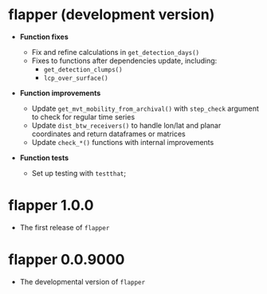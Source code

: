 # flapper (development version)

* **Function fixes**
    * Fix and refine calculations in `get_detection_days()`
    * Fixes to functions after dependencies update, including: 
        - `get_detection_clumps()` 
        - `lcp_over_surface()`

* **Function improvements**
    * Update `get_mvt_mobility_from_archival()` with `step_check` argument to check for regular time series
    * Update `dist_btw_receivers()` to handle lon/lat and planar coordinates and return dataframes or matrices
    * Update `check_*()` functions with internal improvements

* **Function tests**
    * Set up testing with `testthat`;

# flapper 1.0.0

* The first release of `flapper`

# flapper 0.0.9000

* The developmental version of `flapper`
